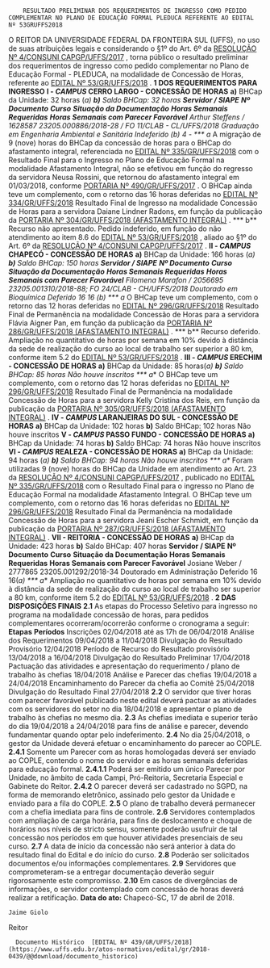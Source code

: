         RESULTADO PRELIMINAR DOS REQUERIMENTOS DE INGRESSO COMO PEDIDO COMPLEMENTAR NO PLANO DE EDUCAÇÃO FORMAL PLEDUCA REFERENTE AO EDITAL Nº 53GRUFFS2018  

 O REITOR DA UNIVERSIDADE FEDERAL DA FRONTEIRA SUL (UFFS), no uso de suas atribuições legais e considerando o §1º do Art. 6º da [RESOLUÇÃO Nº 4/CONSUNI CAPGP/UFFS/2017](https://www.uffs.edu.br/atos-normativos/resolucao/consunicapgp/2017-0004)  , torna público o resultado preliminar dos requerimentos de ingresso como pedido complementar no Plano de Educação Formal - PLEDUCA, na modalidade de Concessão de Horas, referente ao [EDITAL Nº 53/GR/UFFS/2018](https://www.uffs.edu.br/atos-normativos/edital/gr/2018-0053)  .      **1 DOS REQUERIMENTOS PARA INGRESSO**    **I - *CAMPUS* CERRO LARGO - CONCESSÃO DE HORAS**    **a)** BHCap da Unidade: 32 horas (*a)   **b)** Saldo BHCap: 32 horas      **Servidor / SIAPE**      **Nº Documento**      **Curso**      **Situação da Documentação**      **Horas Semanais Requeridas**      **Horas Semanais com Parecer Favorável**       Arthur Steffens / 1628587    23205.000886/2018-28 / FO 11/CLAB - CL/UFFS/2018    Graduação em Engenharia Ambiental e Sanitária    Indeferido (*b)    4    -      *** a** A migração de 9 (nove) horas do BHCap da concessão de horas para o BHCap do afastamento integral, referenciada no [EDITAL Nº 335/GR/UFFS/2018](https://www.uffs.edu.br/atos-normativos/edital/gr/2018-0335)  com o Resultado Final para o Ingresso no Plano de Educação Formal na modalidade Afastamento Integral, não se efetivou em função do regresso da servidora Neusa Rossini, que retornou do afastamento integral em 01/03/2018, conforme [PORTARIA Nº 490/GR/UFFS/2017](https://www.uffs.edu.br/atos-normativos/portaria/gr/2017-0490)  . O BHCap ainda teve um complemento, com o retorno das 16 horas deferidas no [EDITAL Nº 334/GR/UFFS/2018](https://www.uffs.edu.br/atos-normativos/edital/gr/2018-0334)  Resultado Final de Ingresso na modalidade Concessão de Horas para a servidora Daiane Lindner Radons, em função da publicação da [PORTARIA Nº 304/GR/UFFS/2018 (AFASTAMENTO INTEGRAL)](https://www.uffs.edu.br/atos-normativos/portaria/gr/2018-0304)  .    *** b** Recurso não apresentado. Pedido indeferido, em função do não atendimento ao item 8.6 do [EDITAL Nº 53/GR/UFFS/2018](https://www.uffs.edu.br/atos-normativos/edital/gr/2018-0053)  , aliado ao §1º do Art. 6º da [RESOLUÇÃO Nº 4/CONSUNI CAPGP/UFFS/2017](https://www.uffs.edu.br/atos-normativos/resolucao/consunicapgp/2017-0004)  .    **II - *CAMPUS* CHAPECÓ - CONCESSÃO DE HORAS**    **a)** BHCap da Unidade: 166 horas (*a)   **b)** Saldo BHCap: 150 horas      **Servidor / SIAPE**      **Nº Documento**      **Curso**      **Situação da Documentação**      **Horas Semanais Requeridas**      **Horas Semanais com Parecer Favorável**       Filomena Marafon / 2056695    23205.001310/2018-88; FO 24/CLAB - CH/UFFS/2018    Doutorado em Bioquímica    Deferido    16    16 (*b)      *** a** O BHCap teve um complemento, com o retorno das 12 horas deferidas no [EDITAL Nº 296/GR/UFFS/2018](https://www.uffs.edu.br/atos-normativos/edital/gr/2018-0296)  Resultado Final de Permanência na modalidade Concessão de Horas para a servidora Flávia Aigner Pan, em função da publicação da [PORTARIA Nº 286/GR/UFFS/2018 (AFASTAMENTO INTEGRAL)](https://www.uffs.edu.br/atos-normativos/portaria/gr/2018-0286)  .    *** b** Recurso deferido. Ampliação no quantitativo de horas por semana em 10% devido à distância da sede de realização do curso ao local de trabalho ser superior a 80 km, conforme item 5.2 do [EDITAL Nº 53/GR/UFFS/2018](https://www.uffs.edu.br/atos-normativos/edital/gr/2018-0053)  .   **III - *CAMPUS* ERECHIM - CONCESSÃO DE HORAS**    **a)** BHCap da Unidade: 85 horas(*a)   **b)** Saldo BHCap: 85 horas     Não houve inscritos      *** a** O BHCap teve um complemento, com o retorno das 12 horas deferidas no [EDITAL Nº 296/GR/UFFS/2018](https://www.uffs.edu.br/atos-normativos/edital/gr/2018-0296)  Resultado Final de Permanência na modalidade Concessão de Horas para a servidora Kelly Cristina dos Reis, em função da publicação da [PORTARIA Nº 305/GR/UFFS/2018 (AFASTAMENTO INTEGRAL)](https://www.uffs.edu.br/atos-normativos/portaria/gr/2018-0305)  .    **IV - *CAMPUS* LARANJEIRAS DO SUL - CONCESSÃO DE HORAS**    **a)** BHCap da Unidade: 102 horas   **b)** Saldo BHCap: 102 horas     Não houve inscritos      **V - *CAMPUS* PASSO FUNDO - CONCESSÃO DE HORAS**    **a)** BHCap da Unidade: 74 horas   **b)** Saldo BHCap: 74 horas     Não houve inscritos      **VI - *CAMPUS* REALEZA - CONCESSÃO DE HORAS**    **a)** BHCap da Unidade: 94 horas (*a)   **b)** Saldo BHCap: 94 horas     Não houve inscritos      *** a** Foram utilizadas 9 (nove) horas do BHCap da Unidade em atendimento ao Art. 23 da [RESOLUÇÃO Nº 4/CONSUNI CAPGP/UFFS/2017](https://www.uffs.edu.br/atos-normativos/resolucao/consunicapgp/2017-0004)  , publicado no [EDITAL Nº 335/GR/UFFS/2018](https://www.uffs.edu.br/atos-normativos/edital/gr/2018-0335)  com o Resultado Final para o ingresso no Plano de Educação Formal na modalidade Afastamento Integral. O BHCap teve um complemento, com o retorno das 16 horas deferidas no [EDITAL Nº 296/GR/UFFS/2018](https://www.uffs.edu.br/atos-normativos/edital/gr/2018-0296)  Resultado Final da Permanência na modalidade Concessão de Horas para a servidora Jeani Escher Schmidt, em função da publicação da [PORTARIA Nº 287/GR/UFFS/2018 (AFASTAMENTO INTEGRAL)](https://www.uffs.edu.br/atos-normativos/portaria/gr/2018-0287)  .   **VII - REITORIA - CONCESSÃO DE HORAS**    **a)** BHCap da Unidade: 423 horas   **b)** Saldo BHCap: 407 horas      **Servidor / SIAPE**      **Nº Documento**      **Curso**      **Situação da Documentação**      **Horas Semanais Requeridas**      **Horas Semanais com Parecer Favorável**       Josiane Weber / 2777865    23205.001292/2018-34    Doutorado em Administração    Deferido    16    16(*a)      *** a** Ampliação no quantitativo de horas por semana em 10% devido à distância da sede de realização do curso ao local de trabalho ser superior a 80 km, conforme item 5.2 do [EDITAL Nº 53/GR/UFFS/2018](https://www.uffs.edu.br/atos-normativos/edital/gr/2018-0053)  .       **2 DAS DISPOSIÇÕES FINAIS**    **2.1** As etapas do Processo Seletivo para ingresso no programa na modalidade concessão de horas, para pedidos complementares ocorreram/ocorrerão conforme o cronograma a seguir:      **Etapas**      **Períodos**       Inscrições    02/04/2018 até as 17h de 06/04/2018      Análise dos Requerimentos    09/04/2018 a 11/04/2018      Divulgação do Resultado Provisório    12/04/2018      Período de Recurso do Resultado provisório    13/04/2018 a 16/04/2018      Divulgação do Resultado Preliminar    17/04/2018      Pactuação das atividades e apresentação do requerimento / plano de trabalho às chefias    18/04/2018      Análise e Parecer das chefias    19/04/2018 a 24/04/2018      Encaminhamento do Parecer da chefia ao Comitê    25/04/2018      Divulgação do Resultado Final    27/04/2018      **2.2** O servidor que tiver horas com parecer favorável publicado neste edital deverá pactuar as atividades com os servidores do setor no dia 18/04/2018 e apresentar o plano de trabalho às chefias no mesmo dia.   **2.3** As chefias imediata e superior terão do dia 19/04/2018 a 24/04/2018 para fins de análise e parecer, devendo fundamentar quando optar pelo indeferimento.   **2.4** No dia 25/04/2018, o gestor da Unidade deverá efetuar o encaminhamento do parecer ao COPLE.   **2.4.1** Somente um Parecer com as horas homologadas deverá ser enviado ao COPLE, contendo o nome do servidor e as horas semanais deferidas para educação formal.   **2.4.1.1** Poderá ser emitido um único Parecer por Unidade, no âmbito de cada Campi, Pró-Reitoria, Secretaria Especial e Gabinete do Reitor.   **2.4.2** O parecer deverá ser cadastrado no SGPD, na forma de memorando eletrônico, assinado pelo gestor da Unidade e enviado para a fila do COPLE.   **2.5** O plano de trabalho deverá permanecer com a chefia imediata para fins de controle.   **2.6** Servidores contemplados com ampliação de carga horária, para fins de deslocamento e choque de horários nos níveis de stricto sensu, somente poderão usufruir de tal concessão nos períodos em que houver atividades presenciais de seu curso.   **2.7** A data de início da concessão não será anterior à data do resultado final do Edital e do início do curso.   **2.8** Poderão ser solicitados documentos e/ou informações complementares.   **2.9** Servidores que comprometeram-se a entregar documentação deverão seguir rigorosamente este compromisso.   **2.10** Em casos de divergências de informações, o servidor contemplado com concessão de horas deverá realizar a retificação.       **Data do ato:** Chapecó-SC, 17 de abril de 2018.   
 

    Jaime Giolo   
 Reitor 

      Documento Histórico  [EDITAL Nº 439/GR/UFFS/2018](https://www.uffs.edu.br/atos-normativos/edital/gr/2018-0439/@@download/documento_historico)     
      